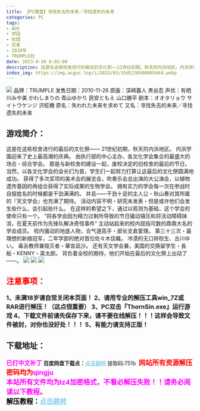 ```yaml
---
title: 【PC硬盘】寻找失去的未来／寻找遗失的未来
categories: PC
tags:
- ADV
- 学园
- 社团
- 恋爱
- 2010年
- TRUMPLE社
date: 2023-9-30 8:01:00
description: 这是在这栋校舍进行的最后的文化祭——21世纪初期，秋天的内浜地区。内浜学園迎来了史上最高潮的庆典。由执行部的中心主办，各文化学会集合的最盛大的场合・综合学会。那是与新校舍的建设一起，废校决定的旧校舍的最后的节日。当然，以各文化学会的会长们为首，学生们一起努力打算让这最后的文化祭圆满地成功。获得了多次奖项的美术会的展览会，吹奏乐会总出演的大公演会，以植物遗传基因的再组合获得了实际成果的生物学会。
index_img: https://img.acgus.top/i/2023/05/35d5230500095644.webp
---
```

![](https://img.acgus.top/i/2023/05/35d5230500095644.webp)
品牌：TRUMPLE
发售日期：2010-11-26
原画：深崎暮人 黒谷忍
声优：有栖川みや美 かわしまりの 青山ゆかり 民安ともえ 山口勝平
剧本：オオタリョウ サイトウケンジ 沢柾機
原名：失われた未来を求めて
又名：寻找失去的未来／寻找遗失的未来

## 游戏简介：
这是在这栋校舍进行的最后的文化祭——
21世纪初期，秋天的内浜地区。
内浜学園迎来了史上最高潮的庆典。
由执行部的中心主办，各文化学会集合的最盛大的场合・综合学会。
那是与新校舍的建设一起，废校决定的旧校舍的最后的节日。
当然，以各文化学会的会长们为首，学生们一起努力打算让这最后的文化祭圆满地成功。
获得了多次奖项的美术会的展览会，吹奏乐会总出演的大公演会，以植物遗传基因的再组合获得了实际成果的生物学会。
拥有实力的学会每一次在参战时自报姓名的时候都是干劲满满的。
并且——干劲十足的主人公・秋山奏对其所属的『天文学会』也充满了期待。
活动内容不明・研究未发表・但是或许他们会发生些什么，会引起些什么。
在这样的希望之下，通过以观测为基础，这个学会的使命只有一个。
“将各学会因为精力过剩所导致的节日骚动镇压和将活动障碍抹消，在夏天前作为先锋队解决奇怪事件”
主动站起来的校内屈指可数的鼎鼎大名的学会成员。
校内骚动的地底人物，合气道高手・部长支倉愛理。
第三十三次・最理想的新娘冠军，二年学部的绝对首位佐々木佳織。
冷漠的无口转校生、古川ゆい。
毒舌教师兼毁灭者・華宮凪沙。
还有天文学会兼，美国的交换留学生・長船・KENNY・英太郎。
背负着全校的期待，他们开始在最后的文化祭上出动了——。
![](https://img.acgus.top/i/2023/05/c4bdca84d1095657.webp)
![](https://img.acgus.top/i/2023/05/cfa7c45d72095653.webp)
![](https://img.acgus.top/i/2023/05/a6664070c4095649.webp)







## <font color=#FF0000 >注意事项：</font>
<font size=3><b>1、未满18岁请自觉关闭本页面！
2、请用专业的解压工具win_7Z或RAR进行解压！（这点很重要）
3、PC双击『ThornSin.exe』运行游戏
4、下载文件前请先保存下来，请不要在线解压！！！这样会导致文件被封，对你也没好处！！！
5、有能力请支持正版！</b></font>

## 下载地址：
<font color=#FF00FF size=3><b>已打中文补丁</b></font>
<b>百度网盘下载点：</b><a href="https://pan.baidu.com/s/1bIoo4V0Gb5kOCvMHyf1e4A?pwd=751b" style="color: #87CEEB;"><b>点击跳转</b></a> 提取码:751b
<a style="padding: 0" href="https://post.qingju.org/AD/"><img style="max-width:100%" src="https://img.acgus.top/i/2024/07/478f689b8021d8d499ab43d21acf137a.gif" alt=""></a>
<b><font color=#FF0000 size=4>网站所有资源解压密码均为</b></font><b><font color=#FF00FF size=4>qingju</font><font color=#FF0000 ></font></b><br><b><font color=#FF00FF size=4>本站所有文件均为lz4加密格式，不看必解压失败！！请务必阅读以下教程。</b></font><br><b><font color=#000 size=4>解压教程：</b><a href="https://post.qingju.org/tutorial/000/" style="color: #87CEEB;"><b>点击跳转</b></a>